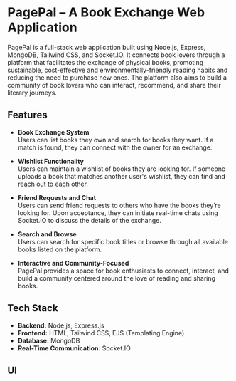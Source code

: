 # PagePal – A Book Exchange Web Application

PagePal is a full-stack web application built using Node.js, Express, MongoDB, Tailwind CSS, and Socket.IO. It connects book lovers through a platform that facilitates the exchange of physical books, promoting sustainable, cost-effective and environmentally-friendly reading habits and reducing the need to purchase new ones. The platform also aims to build a community of book lovers who can interact, recommend, and share their literary journeys.
## Features

- **Book Exchange System**  
  Users can list books they own and search for books they want. If a match is found, they can connect with the owner for an exchange.

- **Wishlist Functionality**  
  Users can maintain a wishlist of books they are looking for. If someone uploads a book that matches another user's wishlist, they can find and reach out to each other.

- **Friend Requests and Chat**  
  Users can send friend requests to others who have the books they’re looking for. Upon acceptance, they can initiate real-time chats using Socket.IO to discuss the details of the exchange.

- **Search and Browse**  
  Users can search for specific book titles or browse through all available books listed on the platform.

- **Interactive and Community-Focused**  
  PagePal provides a space for book enthusiasts to connect, interact, and build a community centered around the love of reading and sharing books.

## Tech Stack

- **Backend:** Node.js, Express.js
- **Frontend:** HTML, Tailwind CSS, EJS (Templating Engine)
- **Database:** MongoDB
- **Real-Time Communication:** Socket.IO

## UI


